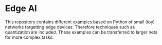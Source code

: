 <h1> Edge AI </h1>

This repository contains different examples based on Python of small (toy) networks targetting edge devices.
Therefore techniques such as quantization are included. These examples can be transferred to larger nets for more complex tasks.
